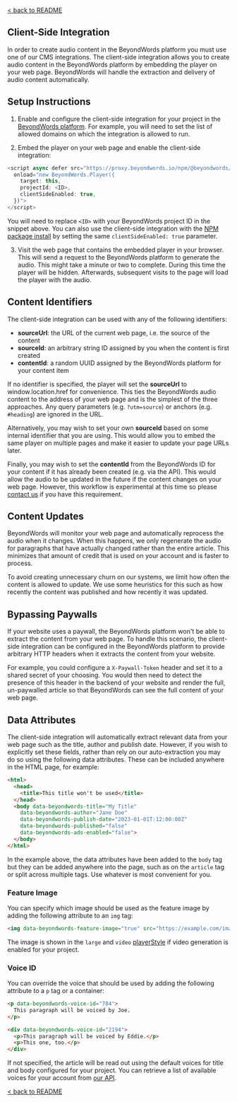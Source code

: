 [< back to README](https://github.com/BeyondWords-io/player#readme)

## Client-Side Integration

In order to create audio content in the BeyondWords platform you must use one of
our CMS integrations. The client-side integration allows you to create audio
content in the BeyondWords platform by embedding the player on your web page.
BeyondWords will handle the extraction and delivery of audio content
automatically.

## Setup Instructions

1) Enable and configure the client-side integration for your project in the
[BeyondWords platform](https://dash.beyondwords.io). For example, you will need
to set the list of allowed domains on which the integration is allowed to run.

2) Embed the player on your web page and enable the client-side integration:

```javascript
<script async defer src="https://proxy.beyondwords.io/npm/@beyondwords/player@latest/dist/umd.js"
  onload="new BeyondWords.Player({
    target: this,
    projectId: <ID>,
    clientSideEnabled: true,
  })">
</script>
```

You will need to replace `<ID>` with your BeyondWords project ID in the snippet
above. You can also use the client-side integration with the [NPM package install](./npm-package.md)
by setting the same `clientSideEnabled: true` parameter.

3) Visit the web page that contains the embedded player in your browser. This
will send a request to the BeyondWords platform to generate the audio. This
might take a minute or two to complete. During this time the player will be
hidden. Afterwards, subsequent visits to the page will load the player with the
audio.

## Content Identifiers

The client-side integration can be used with any of the following identifiers:

- **sourceUrl**: the URL of the current web page, i.e. the source of the content
- **sourceId**: an arbitrary string ID assigned by you when the content is first created
- **contentId**: a random UUID assigned by the BeyondWords platform for your content item

If no identifier is specified, the player will set the **sourceUrl** to
window.location.href for convenience. This ties the BeyondWords audio content to
the address of your web page and is the simplest of the three approaches. Any
query parameters (e.g. `?utm=source`) or anchors (e.g. `#heading`) are ignored
in the URL.

Alternatively, you may wish to set your own **sourceId** based on some internal
identifier that you are using. This would allow you to embed the same player on
multiple pages and make it easier to update your page URLs later.

Finally, you may wish to set the **contentId** from the BeyondWords ID for your
content if it has already been created (e.g. via the API). This would allow the
audio to be updated in the future if the content changes on your web page.
However, this workflow is experimental at this time so please
[contact us](mailto:support@beyondwords.io) if you have this requirement.

## Content Updates

BeyondWords will monitor your web page and automatically reprocess the audio
when it changes. When this happens, we only regenerate the audio for paragraphs
that have actually changed rather than the entire article. This minimizes that
amount of credit that is used on your account and is faster to process.

To avoid creating unnecessary churn on our systems, we limit how often the
content is allowed to update. We use some heuristics for this such as how
recently the content was published and how recently it was updated.

## Bypassing Paywalls

If your website uses a paywall, the BeyondWords platform won't be able to
extract the content from your web page. To handle this scenario, the client-side
integration can be configured in the BeyondWords platform to provide arbitrary
HTTP headers when it extracts the content from your website.

For example, you could configure a `X-Paywall-Token` header and set it to a
shared secret of your choosing. You would then need to detect the presence of
this header in the backend of your website and render the full, un-paywalled
article so that BeyondWords can see the full content of your web page.

## Data Attributes

The client-side integration will automatically extract relevant data from your
web page such as the title, author and publish date. However, if you wish to
explicitly set these fields, rather than rely on our auto-extraction you may do
so using the following data attributes. These can be included anywhere in the
HTML page, for example:

```html
<html>
  <head>
    <title>This title won't be used</title>
  </head>
  <body data-beyondwords-title="My Title"
    data-beyondwords-author="Jane Doe"
    data-beyondwords-publish-date="2023-01-01T:12:00:00Z"
    data-beyondwords-published="false"
    data-beyondwords-ads-enabled="false">
  </body>
</html>
```

In the example above, the data attributes have been added to the `body` tag but
they can be added anywhere into the page, such as on the `article` tag or split
across multiple tags. Use whatever is most convenient for you.

### Feature Image

You can specify which image should be used as the feature image by adding the
following attribute to an `img` tag:

```html
<img data-beyondwords-feature-image="true" src="https://example.com/image.jpeg" />
```

The image is shown in the `large` and `video` [playerStyle](./player-settings.md)
if video generation is enabled for your project.

### Voice ID

You can override the voice that should be used by adding the following attribute
to a `p` tag or a container:


```html
<p data-beyondwords-voice-id="784">
  This paragraph will be voiced by Joe.
</p>

<div data-beyondwords-voice-id="2194">
  <p>This paragraph will be voiced by Eddie.</p>
  <p>This one, too.</p>
</div>
```

If not specified, the article will be read out using the default voices for
title and body configured for your project. You can retrieve a list of available
voices for your account from
[our API](https://developers.beyondwords.io/reference/organizationvoicesindex).


[< back to README](https://github.com/BeyondWords-io/player#readme)

